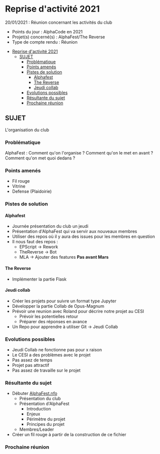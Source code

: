 # Reprise d'activité 2021

20/01/2021 : Réunion concernant les activités du club

* Points du jour        : AlphaCode en 2021
* Projet(s) concerné(s) : AlphaFest/The Reverse 
* Type de compte rendu  : Réunion

- [Reprise d'activité 2021](#reprise-dactivité-2021)
  - [SUJET](#sujet)
    - [Problématique](#problématique)
    - [Points amenés](#points-amenés)
    - [Pistes de solution](#pistes-de-solution)
      - [Alphafest](#alphafest)
      - [The Reverse](#the-reverse)
      - [Jeudi collab](#jeudi-collab)
    - [Evolutions possibles](#evolutions-possibles)
    - [Résultante du sujet](#résultante-du-sujet)
    - [Prochaine réunion](#prochaine-réunion)

## SUJET

L'organisation du club

### Problématique

AlphaFest : Comment qu'on l'organise ? Comment qu'on le met en avant ? Comment qu'on met quoi dedans ?

### Points amenés

- Fil rouge
- Vitrine
- Defense (Plaidoirie)

### Pistes de solution

  #### Alphafest
  - Journée présentation du club un jeudi
  - Présentation d'AlphaFest qui va servir aux nouveaux membres 
  - Utiliser des repos où il y aura des issues pour les membres en question
  - Il nous faut des repos :
    - EPScript    -> Rework
    - TheReverse  -> Bot
    - MLA         -> Ajouter des features
  **Pas avant Mars**
  
  #### The Reverse
  - Implémenter la partie Flask
  

  #### Jeudi collab
  - Créer les projets pour suivre un format type Jupyter
  - Développer la partie Collab de Opus-Magnum
  - Prévoir une reunion avec Roland pour décrire notre projet au CESI
    - Prévoir les potentielles retour
    - Préparer des réponses en avance
  - Un Repo pour apprendre à utiliser Git -> Jeudi Collab


### Evolutions possibles

- Jeudi Collab ne fonctionne pas pour x raison
- Le CESI a des problèmes avec le projet
- Pas assez de temps
- Projet pas attractif
- Pas assez de travaille sur le projet

### Résultante du sujet

- Débuter [AlphaFest.nfo](https://github.com/AlphaCodeCorp/Opus-Magnum/blob/master/AlphaFest/AlphaFest.nfo)
  - Présentation du club
  - Présentation d'AlphaFest
    - Introduction
    - Enjeux
    - Périmètre du projet
    - Principes du projet 
  - Membres/Leader
- Créer un fil rouge à partir de la construction de ce fichier

### Prochaine réunion



